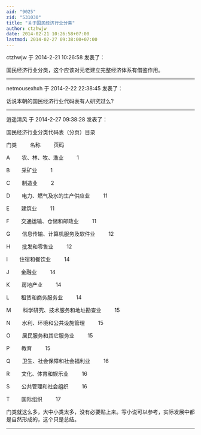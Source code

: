 ```yaml
---
aid: "9025"
zid: "531030"
title: "关于国民经济行业分类"
author: ctzhwjw
date: 2014-02-21 10:26:58+07:00
lastmod: 2014-02-27 09:38:00+07:00
---
```


ctzhwjw 于 2014-2-21 10:26:58 发表了：

国民经济行业分类，这个应该对元老建立完整经济体系有借鉴作用。

---

netmousexhxh 于 2014-2-22 22:38:45 发表了：

话说本朝的国民经济行业代码表有人研究过么?

---

逍遥清风 于 2014-2-27 09:38:28 发表了：

国民经济行业分类代码表（分页）目录

门类         名称         页码

A        农、林、牧、渔业         1

B        采矿业         1

C        制造业         2

D        电力、燃气及水的生产供应业         11

E        建筑业         11

F        交通运输、仓储和邮政业         11

G        信息传输、计算机服务及软件业         12

H        批发和零售业         12

I        住宿和餐饮业         14

J        金融业         14

K        房地产业         14

L        租赁和商务服务业         14

M        科学研究、技术服务和地址勘查业         15

N        水利、环境和公共设施管理         15

O        居民服务和其它服务业         15

P        教育         15

Q        卫生、社会保障和社会福利业         16

R        文化、体育和娱乐业         16

S        公共管理和社会组织         16

T        国际组织         17

门类就这么多，大中小类太多，没有必要贴上来。写小说可以参考，实际发展中都是自然形成的，这个只是总结。

---
